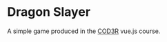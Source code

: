 # Dragon Slayer

A simple game produced in the [COD3R](https://www.cod3r.com.br/portal) vue.js course.
